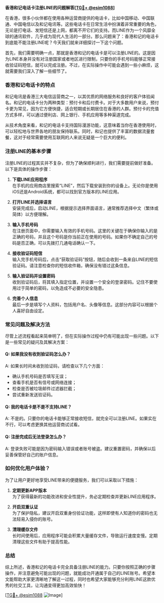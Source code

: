 **香港和记电话卡注册LINE的问题解答[[TG💪+ @esim1088](https://t.me/s/esim1088)]**

在香港，很多小伙伴都在使用各种运营商提供的电话卡，比如中国移动、中国联通、中国电信以及和记电讯等。这些电话卡在日常生活中扮演着非常重要的角色，无论是打电话、发短信还是上网，都离不开它们的支持。而LINE作为一个风靡全球的通讯软件，几乎成为现代人生活的一部分。那么问题来了：香港和记的电话卡到底能不能注册LINE呢？今天我们就来详细探讨一下这个问题。

首先，我们需要明确一点，那就是香港和记的电话卡是可以注册LINE的。这是因为LINE本身并没有对注册国家或者地区进行限制，只要你的手机号码能够正常接收验证码短信，就可以完成注册。不过，在实际操作中可能会遇到一些小麻烦，这就需要我们深入了解一些细节了。

### 香港和记电话卡的特点

和记电讯是香港三大电信运营商之一，以其优质的网络服务和良好的客户体验闻名。和记的电话卡分为两种类型：预付卡和后付费卡。对于大多数用户来说，预付卡更为常见，因为它方便快捷，适合短期或长期居住在香港的人群。预付卡的充值方式多样，可以通过便利店、网上银行、手机应用等多种渠道完成。

从技术角度来看，和记的电话卡支持国际漫游功能，这意味着当你在香港使用时，可以轻松地与世界各地的朋友保持联系。同时，和记也提供了丰富的数据流量套餐，这对于经常需要使用互联网的人来说无疑是一个巨大的便利。

### 注册LINE的基本步骤

注册LINE的过程其实并不复杂，但为了确保顺利进行，我们需要提前做好准备。以下是具体的操作步骤：

1. **下载LINE应用程序**  
   在手机的应用商店里搜索“LINE”，然后下载安装到你的设备上。无论你是使用iOS还是Android系统，都可以找到官方版本的LINE应用。

2. **打开LINE并选择语言**  
   安装完成后，启动LINE，根据提示选择界面语言，通常推荐选择中文（繁体或简体）以方便理解。

3. **输入手机号码**  
   在注册页面中，你需要输入有效的手机号码。这里的关键在于确保你输入的是正确的号码，并且这个号码是你当前正在使用的号码。如果你不确定自己的号码是否正确，可以先拨打几通电话确认一下。

4. **接收验证码短信**  
   输入完手机号码后，点击“获取验证码”按钮，随后会收到一条来自LINE的短信验证码。请注意检查你的短信收件箱，确保没有错过这条信息。

5. **输入验证码并设置密码**  
   收到验证码后，将其填入指定位置，并设置一个安全的登录密码。记住不要使用过于简单的密码，以免造成不必要的安全隐患。

6. **完善个人信息**  
   最后一步是填写个人资料，包括用户名、头像等信息。这部分内容可以根据个人喜好自由设定。

### 常见问题及解决方法

尽管上述流程看起来简单明了，但在实际操作过程中仍有可能出现一些问题。以下是一些常见的疑问及其解决方案：

#### Q: 如果我没有收到验证码怎么办？
A: 如果长时间未收到验证码，请检查以下几个方面：
- 确认手机号码是否填写无误；
- 查看手机是否有信号或网络连接；
- 检查是否被垃圾邮件过滤器拦截；
- 尝试重新发送验证码。

#### Q: 我的电话卡是不是不支持LINE？
A: 不是的。只要你的电话卡能够正常接收短信，就完全可以注册LINE。如果实在不行，可以考虑更换其他运营商试试看。

#### Q: 注册完成后无法登录怎么办？
A: 登录失败可能是因为密码输入错误或者账号被盗。建议重置密码，并确保以后妥善保管好自己的账户信息。

### 如何优化用户体验？

为了让用户更好地享受LINE带来的便捷服务，我们可以采取以下措施：

1. **定期更新APP版本**  
   为了获得最新的功能改进和安全性提升，务必定期检查并更新LINE应用程序。

2. **开启双重认证**  
   为了保护隐私，建议开启双重身份验证功能，这样即使有人知道你的密码也无法轻易入侵你的账号。

3. **清理缓存文件**  
   长时间使用后，应用程序可能会积累大量缓存文件，导致运行速度变慢。定期清理这些文件有助于提高性能。

### 总结

综上所述，香港和记的电话卡完全具备注册LINE的能力。只要你按照正确的步骤操作，并注意避免可能出现的问题，就能成功开通属于自己的LINE账号。希望本文能帮助大家更清晰地了解这一过程，同时也希望大家能够充分利用LINE这款优秀的社交工具，让沟通变得更加高效愉快！

[[TG💪+ @esim1088](https://t.me/s/esim1088) ![Image](https://i.postimg.cc/4NQfJmqS/Snipaste-2025-05-13-00-14-12.png)]